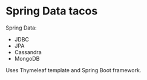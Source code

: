 # Spring Data tacos
Spring Data:
- JDBC
- JPA
- Cassandra
- MongoDB

Uses Thymeleaf template and Spring Boot framework.
